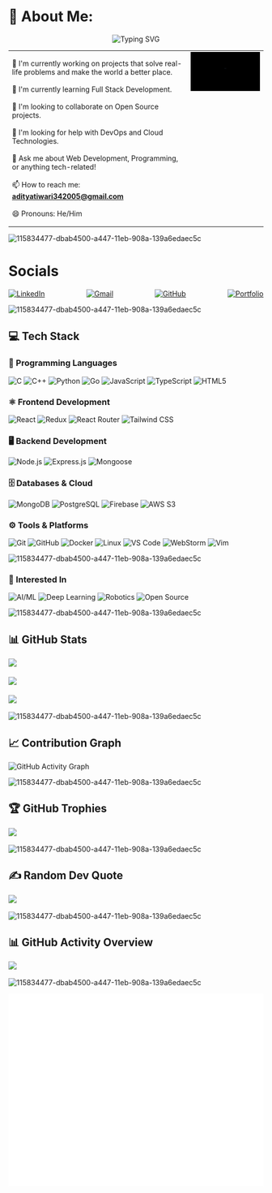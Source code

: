 # 💫 About Me:  
<p align="center">
  <img src="https://readme-typing-svg.herokuapp.com?font=Fira+Code&pause=1000&color=F72585&center=true&vCenter=true&width=435&lines=Full+Stack+Developer;Open+Source+Contributor;Competitive+Programmer;Always+Learning+New+Things" alt="Typing SVG" />
</p>
<table>
<tr>
<td width="70%" valign="top">

🔭 I'm currently working on projects that solve real-life problems and make the world a better place.<br>  
🌱 I'm currently learning Full Stack Development.<br>  
👯 I'm looking to collaborate on Open Source projects.<br>  
🤔 I'm looking for help with DevOps and Cloud Technologies.<br>  
💬 Ask me about Web Development, Programming, or anything tech-related!<br>  
📫 How to reach me: **adityatiwari342005@gmail.com**<br>  
😄 Pronouns: He/Him<br>  

</td>
<td width="30%" valign="top" align="center">

<!-- Replace with GIF or live hosted animation -->
<a href="https://adityatiwari342005.github.io/Enhance_Profile_Readme/">
  <img src="assests/Untitledvideo-MadewithClipchamp-ezgif.com-video-to-gif-converter.gif" width="400" />
</a>


</td>
</tr>
</table>

![115834477-dbab4500-a447-11eb-908a-139a6edaec5c](https://user-images.githubusercontent.com/105775899/235299569-e15e9b1c-09cc-492a-ad8e-cef25979d4d1.gif)

<!-- Socials: flex, full-width, badges scaled 1.5x -->
# Socials

<div style="display:flex; justify-content:space-between; align-items:center; gap:12px; width:100%; flex-wrap:wrap;">
  <a href="https://www.linkedin.com/in/aditya-tiwari-141bb3293/" target="_blank" rel="noopener noreferrer" style="display:inline-block;">
    <img src="https://img.shields.io/badge/LinkedIn-%230A66C2.svg?style=for-the-badge&logo=linkedin&logoColor=white"
         alt="LinkedIn" height="42" />
  </a>

  <a href="mailto:adityatiwari342005@gmail.com" style="display:inline-block;">
    <img src="https://img.shields.io/badge/Gmail-%23EA4335.svg?style=for-the-badge&logo=gmail&logoColor=white"
         alt="Gmail" height="42" />
  </a>

  <a href="https://github.com/AdityaTiwari342005" target="_blank" rel="noopener noreferrer" style="display:inline-block;">
    <img src="https://img.shields.io/badge/GitHub-%23181717.svg?style=for-the-badge&logo=github&logoColor=white"
         alt="GitHub" height="42" />
  </a>

  <a href="https://your-portfolio-link.com" target="_blank" rel="noopener noreferrer" style="display:inline-block;">
    <img src="https://img.shields.io/badge/Portfolio-%23000000.svg?style=for-the-badge&logo=vercel&logoColor=white"
         alt="Portfolio" height="42" />
  </a>
</div>


![115834477-dbab4500-a447-11eb-908a-139a6edaec5c](https://user-images.githubusercontent.com/105775899/235299569-e15e9b1c-09cc-492a-ad8e-cef25979d4d1.gif)

## 💻 Tech Stack  

### 📝 Programming Languages  
![C](https://img.shields.io/badge/C-%23A8B9CC.svg?style=for-the-badge&logo=c&logoColor=black) 
![C++](https://img.shields.io/badge/C++-%2300599C.svg?style=for-the-badge&logo=c%2B%2B&logoColor=white) 
![Python](https://img.shields.io/badge/Python-%233776AB.svg?style=for-the-badge&logo=python&logoColor=white) 
![Go](https://img.shields.io/badge/Go-%2300ADD8.svg?style=for-the-badge&logo=go&logoColor=white) 
![JavaScript](https://img.shields.io/badge/JavaScript-%23F7DF1E.svg?style=for-the-badge&logo=javascript&logoColor=black) 
![TypeScript](https://img.shields.io/badge/TypeScript-%230076D6.svg?style=for-the-badge&logo=typescript&logoColor=white) 
![HTML5](https://img.shields.io/badge/HTML5-%23FF5733.svg?style=for-the-badge&logo=html5&logoColor=white) 

### ⚛️ Frontend Development  
![React](https://img.shields.io/badge/React-%2361DAFB.svg?style=for-the-badge&logo=react&logoColor=black) 
![Redux](https://img.shields.io/badge/Redux-%23764ABC.svg?style=for-the-badge&logo=redux&logoColor=white) 
![React Router](https://img.shields.io/badge/React_Router-%23CA4245.svg?style=for-the-badge&logo=react-router&logoColor=white) 
![Tailwind CSS](https://img.shields.io/badge/Tailwind_CSS-%2338B2AC.svg?style=for-the-badge&logo=tailwind-css&logoColor=white)  

### 🖥️ Backend Development  
![Node.js](https://img.shields.io/badge/Node.js-%2381C784.svg?style=for-the-badge&logo=node.js&logoColor=black) 
![Express.js](https://img.shields.io/badge/Express.js-%23303030.svg?style=for-the-badge&logo=express&logoColor=white) 
![Mongoose](https://img.shields.io/badge/Mongoose-%23880000.svg?style=for-the-badge&logo=mongoose&logoColor=white)  

### 🗄️ Databases & Cloud  
![MongoDB](https://img.shields.io/badge/MongoDB-%234CAF50.svg?style=for-the-badge&logo=mongodb&logoColor=white) 
![PostgreSQL](https://img.shields.io/badge/PostgreSQL-%23006482.svg?style=for-the-badge&logo=postgresql&logoColor=white) 
![Firebase](https://img.shields.io/badge/Firebase-%23FFCA28.svg?style=for-the-badge&logo=firebase&logoColor=black) 
![AWS S3](https://img.shields.io/badge/AWS_S3-%23FF9900.svg?style=for-the-badge&logo=amazon-aws&logoColor=white)  

### ⚙️ Tools & Platforms  
![Git](https://img.shields.io/badge/Git-%23F05033.svg?style=for-the-badge&logo=git&logoColor=white) 
![GitHub](https://img.shields.io/badge/GitHub-%23181717.svg?style=for-the-badge&logo=github&logoColor=white) 
![Docker](https://img.shields.io/badge/Docker-%232496ED.svg?style=for-the-badge&logo=docker&logoColor=white) 
![Linux](https://img.shields.io/badge/Linux-%23FCC624.svg?style=for-the-badge&logo=linux&logoColor=black) 
![VS Code](https://img.shields.io/badge/VS_Code-%23007ACC.svg?style=for-the-badge&logo=visual-studio-code&logoColor=white) 
![WebStorm](https://img.shields.io/badge/WebStorm-%23000000.svg?style=for-the-badge&logo=webstorm&logoColor=white) 
![Vim](https://img.shields.io/badge/Vim-%23019733.svg?style=for-the-badge&logo=vim&logoColor=white)  

![115834477-dbab4500-a447-11eb-908a-139a6edaec5c](https://user-images.githubusercontent.com/105775899/235299569-e15e9b1c-09cc-492a-ad8e-cef25979d4d1.gif)

### 🚀 Interested In  
![AI/ML](https://img.shields.io/badge/Artificial_Intelligence-%23000000.svg?style=for-the-badge&logo=probot&logoColor=white) 
![Deep Learning](https://img.shields.io/badge/Deep_Learning-%23FF6F00.svg?style=for-the-badge&logo=tensorflow&logoColor=white) 
![Robotics](https://img.shields.io/badge/Robotics-%230076D6.svg?style=for-the-badge&logo=android&logoColor=white) 
![Open Source](https://img.shields.io/badge/Open_Source-%23F05032.svg?style=for-the-badge&logo=open-source-initiative&logoColor=white)  

![115834477-dbab4500-a447-11eb-908a-139a6edaec5c](https://user-images.githubusercontent.com/105775899/235299569-e15e9b1c-09cc-492a-ad8e-cef25979d4d1.gif)

## 📊 GitHub Stats  
![](https://github-readme-stats.vercel.app/api?username=AdityaTiwari342005&theme=tokyonight&hide_border=false&include_all_commits=true&count_private=true)<br>  
![](https://github-readme-streak-stats.herokuapp.com/?user=AdityaTiwari342005&theme=tokyonight&hide_border=false)<br>  
![](https://github-readme-stats.vercel.app/api/top-langs/?username=AdityaTiwari342005&theme=tokyonight&hide_border=false&include_all_commits=true&count_private=true&layout=compact)  

![115834477-dbab4500-a447-11eb-908a-139a6edaec5c](https://user-images.githubusercontent.com/105775899/235299569-e15e9b1c-09cc-492a-ad8e-cef25979d4d1.gif)

## 📈 Contribution Graph  
![GitHub Activity Graph](https://github-readme-activity-graph.vercel.app/graph?username=AdityaTiwari342005&theme=tokyo-night&hide_border=true)  

![115834477-dbab4500-a447-11eb-908a-139a6edaec5c](https://user-images.githubusercontent.com/105775899/235299569-e15e9b1c-09cc-492a-ad8e-cef25979d4d1.gif)

## 🏆 GitHub Trophies  
![](https://github-profile-trophy.vercel.app/?username=AdityaTiwari342005&theme=tokyonight&no-frame=false&no-bg=true&margin-w=4)  

![115834477-dbab4500-a447-11eb-908a-139a6edaec5c](https://user-images.githubusercontent.com/105775899/235299569-e15e9b1c-09cc-492a-ad8e-cef25979d4d1.gif)

## ✍️ Random Dev Quote  
![](https://quotes-github-readme.vercel.app/api?type=horizontal&theme=tokyonight)  

![115834477-dbab4500-a447-11eb-908a-139a6edaec5c](https://user-images.githubusercontent.com/105775899/235299569-e15e9b1c-09cc-492a-ad8e-cef25979d4d1.gif)

## 📊 GitHub Activity Overview  
![](https://github-profile-summary-cards.vercel.app/api/cards/profile-details?username=ADITYATIWARI342005&theme=github_dark)  

![115834477-dbab4500-a447-11eb-908a-139a6edaec5c](https://user-images.githubusercontent.com/105775899/235299569-e15e9b1c-09cc-492a-ad8e-cef25979d4d1.gif)

![](https://raw.githubusercontent.com/ADITYATIWARI342005/ADITYATIWARI342005/main/metrics.plugin.activity.svg)  
